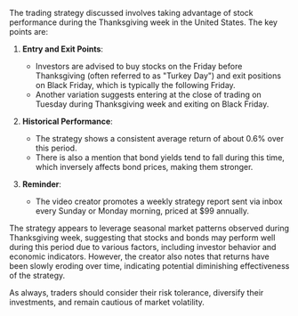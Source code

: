 The trading strategy discussed involves taking advantage of stock performance during the Thanksgiving week in the United States. The key points are:

1. **Entry and Exit Points**: 
   - Investors are advised to buy stocks on the Friday before Thanksgiving (often referred to as "Turkey Day") and exit positions on Black Friday, which is typically the following Friday.
   - Another variation suggests entering at the close of trading on Tuesday during Thanksgiving week and exiting on Black Friday.

2. **Historical Performance**:
   - The strategy shows a consistent average return of about 0.6% over this period.
   - There is also a mention that bond yields tend to fall during this time, which inversely affects bond prices, making them stronger.

3. **Reminder**:
   - The video creator promotes a weekly strategy report sent via inbox every Sunday or Monday morning, priced at $99 annually.

The strategy appears to leverage seasonal market patterns observed during Thanksgiving week, suggesting that stocks and bonds may perform well during this period due to various factors, including investor behavior and economic indicators. However, the creator also notes that returns have been slowly eroding over time, indicating potential diminishing effectiveness of the strategy. 

As always, traders should consider their risk tolerance, diversify their investments, and remain cautious of market volatility.

